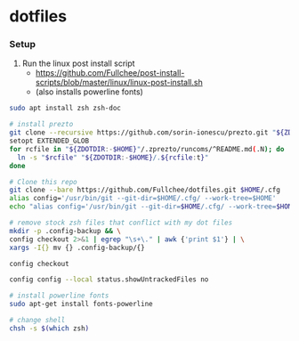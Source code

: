 # dotfiles

### Setup
1. Run the linux post install script
   * https://github.com/Fullchee/post-install-scripts/blob/master/linux/linux-post-install.sh
   * (also installs powerline fonts)

```bash
sudo apt install zsh zsh-doc

# install prezto
git clone --recursive https://github.com/sorin-ionescu/prezto.git "${ZDOTDIR:-$HOME}/.zprezto"
setopt EXTENDED_GLOB
for rcfile in "${ZDOTDIR:-$HOME}"/.zprezto/runcoms/^README.md(.N); do
  ln -s "$rcfile" "${ZDOTDIR:-$HOME}/.${rcfile:t}"
done

# Clone this repo
git clone --bare https://github.com/Fullchee/dotfiles.git $HOME/.cfg
alias config='/usr/bin/git --git-dir=$HOME/.cfg/ --work-tree=$HOME'
echo "alias config='/usr/bin/git --git-dir=$HOME/.cfg/ --work-tree=$HOME'" >> $HOME/.bashrc

# remove stock zsh files that conflict with my dot files
mkdir -p .config-backup && \
config checkout 2>&1 | egrep "\s+\." | awk {'print $1'} | \
xargs -I{} mv {} .config-backup/{}

config checkout

config config --local status.showUntrackedFiles no

# install powerline fonts
sudo apt-get install fonts-powerline

# change shell
chsh -s $(which zsh)
```

